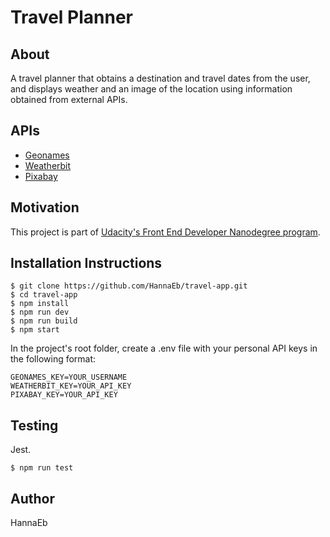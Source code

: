 # Travel Planner

## About

A travel planner that obtains a destination and travel dates from the user, and displays weather and an image of the location using information obtained from external APIs.

## APIs

* [Geonames](http://www.geonames.org/export/web-services.html) 
* [Weatherbit](https://www.weatherbit.io/account/create)
* [Pixabay](https://pixabay.com/api/docs/)

## Motivation

This project is part of [Udacity's Front End Developer Nanodegree program](https://www.udacity.com/course/front-end-web-developer-nanodegree--nd0011).

## Installation Instructions

```
$ git clone https://github.com/HannaEb/travel-app.git
$ cd travel-app
$ npm install
$ npm run dev
$ npm run build
$ npm start
```

In the project's root folder, create a .env file with your personal API keys in the following format: 

```
GEONAMES_KEY=YOUR_USERNAME
WEATHERBIT_KEY=YOUR_API_KEY
PIXABAY_KEY=YOUR_API_KEY
```

## Testing

Jest. 

```
$ npm run test
```

## Author

HannaEb